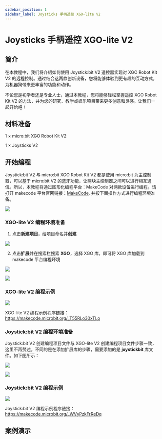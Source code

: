 ```yaml
---
sidebar_position: 1
sidebar_label: Joysticks 手柄遥控 XGO-lite V2
---
```


# Joysticks 手柄遥控 XGO-lite V2

## 简介

在本教程中，我们将介绍如何使用 Joystick:bit V2 遥控器实现对 XGO Robot Kit V2 的远程控制。通过结合这两款创新设备，您将能够体验到更有趣的互动方式，为机器狗带来更丰富的功能和动作。

不论您是初学者还是专业人士，通过本教程，您将能够轻松掌握遥控 XGO Robot Kit V2 的方法，并为您的研究、教学或娱乐项目带来更多创意和灵感。让我们一起开始吧！

## 材料准备

1 × micro:bit XGO Robot Kit V2

1 × Joysticks V2

## 开始编程

Joystick:bit V2 与 micro:bit XGO Robot Kit V2 都是使用 micro:bit 为主控制器，可以基于 micro:bit V2 的蓝牙功能，让两块主控制器之间可以进行相互通信。所以，本教程将通过图形化编程平台：MakeCode 对两款设备进行编程。请打开 makecode 平台官网链接：[MakeCode](https://makecode.microbit.org/#). 并按下面操作方式进行编程环境准备。

![](./../../images/microbit-xgo-lite-v2-makecode-01.png)

### XGO-lite V2 编程环境准备

1.  点击**新建项目**，给项目命名并**创建**

![](./../../images/microbit-xgo-lite-v2-makecode-02.png)



2. 点击**扩展**并在搜索栏搜索 **XGO**，选择 XGO 库，即可将 XGO 库加载到 makecode 平台编程环境



![](./../../images/microbit-xgo-lite-v2-makecode-03.png)

![](./../../images/microbit-xgo-lite-v2-makecode-03-1.png)

### XGO-lite V2 编程示例

![](./../../images/microbit-xgo-lite-v2-makecode-03-4.png)



XGO-lite V2 编程示例程序链接：https://makecode.microbit.org/_T55RLo30xTLo

### Joystick:bit V2 编程环境准备

Joystick:bit V2 创建编程项目文件与 XGO-lite V2 创建编程项目文件步骤一致，这里不再赘述。不同的是在添加扩展库的步骤，需要添加的是 **joystickbit** 库文件。如下图所示：

![](./../../images/microbit-xgo-lite-v2-makecode-03-2.png)

![](./../../images/microbit-xgo-lite-v2-makecode-03-3.png)

### Joystick:bit V2 编程示例

![](./../../images/microbit-xgo-lite-v2-makecode-03-5.png)



Joystick:bit V2 编程示例程序链接：https://makecode.microbit.org/_WVyPzkFrReDq



## 案例演示
